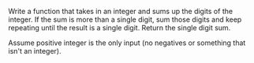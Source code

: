 Write a function that takes in an integer and sums up the digits of the integer. If the sum is more than a single digit, sum those digits and keep repeating until the result is a single digit. Return the single digit sum.

Assume positive integer is the only input (no negatives or something that isn't an integer).